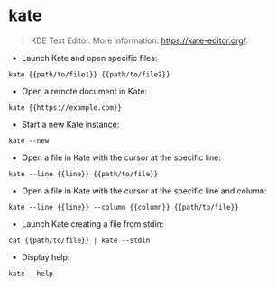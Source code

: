 # kate

> KDE Text Editor.
> More information: <https://kate-editor.org/>.

- Launch Kate and open specific files:

`kate {{path/to/file1}} {{path/to/file2}}`

- Open a remote document in Kate:

`kate {{https://example.com}}`

- Start a new Kate instance:

`kate --new`

- Open a file in Kate with the cursor at the specific line:

`kate --line {{line}} {{path/to/file}}`

- Open a file in Kate with the cursor at the specific line and column:

`kate --line {{line}} --column {{column}} {{path/to/file}}`

- Launch Kate creating a file from stdin:

`cat {{path/to/file}} | kate --stdin`

- Display help:

`kate --help`
